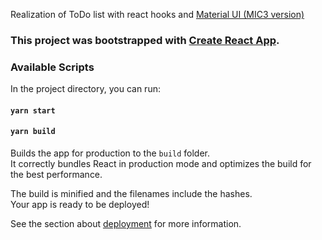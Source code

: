 Realization of ToDo list with react hooks and [Material UI (MIC3 version)](https://www.npmjs.com/package/@mic3/platform-ui)


### This project was bootstrapped with [Create React App](https://github.com/facebook/create-react-app).

### Available Scripts

In the project directory, you can run:

#### `yarn start`


#### `yarn build`

Builds the app for production to the `build` folder.<br>
It correctly bundles React in production mode and optimizes the build for the best performance.

The build is minified and the filenames include the hashes.<br>
Your app is ready to be deployed!

See the section about [deployment](https://facebook.github.io/create-react-app/docs/deployment) for more information.
